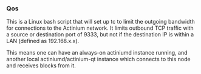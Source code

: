 ### Qos ###

This is a Linux bash script that will set up tc to limit the outgoing bandwidth for connections to the Actinium network. It limits outbound TCP traffic with a source or destination port of 9333, but not if the destination IP is within a LAN (defined as 192.168.x.x).

This means one can have an always-on actiniumd instance running, and another local actiniumd/actinium-qt instance which connects to this node and receives blocks from it.
